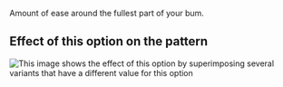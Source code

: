 Amount of ease around the fullest part of your bum.

## Effect of this option on the pattern

![This image shows the effect of this option by superimposing several variants that have a different value for this option](penelope\_seatease\_sample.svg "Effect of this option on the pattern")
